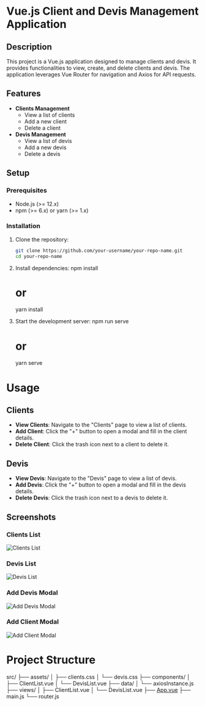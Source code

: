 # Vue.js Client and Devis Management Application

## Description

This project is a Vue.js application designed to manage clients and devis. It provides functionalities to view, create, and delete clients and devis. The application leverages Vue Router for navigation and Axios for API requests.

## Features

- **Clients Management**
  - View a list of clients
  - Add a new client
  - Delete a client
- **Devis Management**
  - View a list of devis
  - Add a new devis
  - Delete a devis

## Setup

### Prerequisites

- Node.js (>= 12.x)
- npm (>= 6.x) or yarn (>= 1.x)

### Installation

1. Clone the repository:
   ```sh
   git clone https://github.com/your-username/your-repo-name.git
   cd your-repo-name
   
2. Install dependencies:
   npm install
   # or
   yarn install
   
3. Start the development server:
   npm run serve
   # or
   yarn serve

# Usage

## Clients
- **View Clients**: Navigate to the "Clients" page to view a list of clients.
- **Add Client**: Click the "+" button to open a modal and fill in the client details.
- **Delete Client**: Click the trash icon next to a client to delete it.

## Devis
- **View Devis**: Navigate to the "Devis" page to view a list of devis.
- **Add Devis**: Click the "+" button to open a modal and fill in the devis details.
- **Delete Devis**: Click the trash icon next to a devis to delete it.

## Screenshots

### Clients List
![Clients List](path_to_clients_list_screenshot)

### Devis List
![Devis List](path_to_devis_list_screenshot)

### Add Devis Modal
![Add Devis Modal](path_to_add_devis_modal_screenshot)

### Add Client Modal
![Add Client Modal](path_to_add_client_modal_screenshot)

# Project Structure

src/
├── assets/
│   ├── clients.css
│   └── devis.css
├── components/
│   ├── ClientList.vue
│   └── DevisList.vue
├── data/
│   └── axiosInstance.js
├── views/
│   ├── ClientList.vue
│   └── DevisList.vue
├── [App.vue](http://_vscodecontentref_/#%7B%22uri%22%3A%7B%22%24mid%22%3A1%2C%22fsPath%22%3A%22c%3A%5C%5CUsers%5C%5Cposte%5C%5Ctest%5C%5Cfront_end%5C%5Csrc%5C%5CApp.vue%22%2C%22_sep%22%3A1%2C%22external%22%3A%22file%3A%2F%2F%2Fc%253A%2FUsers%2Fposte%2Ftest%2Ffront_end%2Fsrc%2FApp.vue%22%2C%22path%22%3A%22%2FC%3A%2FUsers%2Fposte%2Ftest%2Ffront_end%2Fsrc%2FApp.vue%22%2C%22scheme%22%3A%22file%22%7D%7D)
├── main.js
└── router.js
